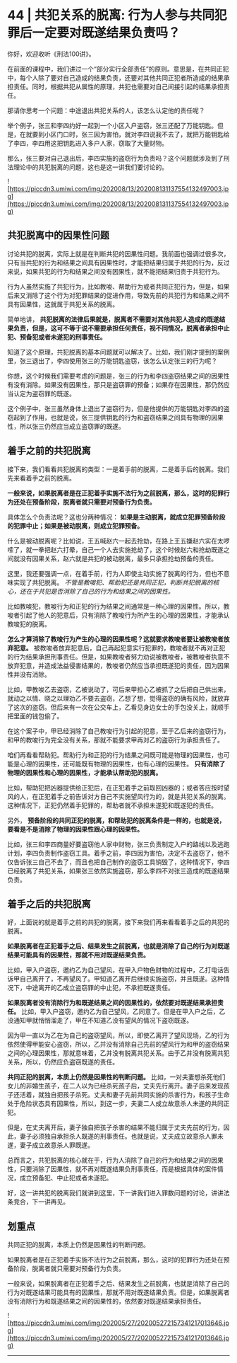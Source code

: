 # 44 | 共犯关系的脱离: 行为人参与共同犯罪后一定要对既遂结果负责吗？

你好，欢迎收听《刑法100讲》。

在前面的课程中，我们讲过一个“部分实行全部责任”的原则。意思是，在共同正犯中，每个人除了要对自己造成的结果负责，还要对其他共同正犯者所造成的结果承担责任。同时，根据共犯从属性的原理，共犯也需要对自己间接引起的结果承担责任。

那请你思考一个问题：中途退出共犯关系的人，该怎么认定他的责任呢？

举个例子，张三和李四约好一起到一个小区入户盗窃，张三还配了万能钥匙。但是，在就要到小区门口时，张三因为害怕，就对李四说我不去了，就把万能钥匙给了李四，李四用这把钥匙进入多户人家，窃取了大量财物。

那么，张三要对自己退出后，李四实施的盗窃行为负责吗？这个问题就涉及到了刑法理论中的共犯脱离的问题，这也是这一讲我们要讨论的。

![https://piccdn3.umiwi.com/img/202008/13/202008131137554132497003.jpg](https://piccdn3.umiwi.com/img/202008/13/202008131137554132497003.jpg)

## 共犯脱离中的因果性问题

讨论共犯的脱离，实际上就是在判断共犯的因果性问题。我前面也强调过很多次，只有当共犯的行为和结果之间具有因果性时，才能把结果归属于共犯的行为，反过来说，如果共犯的行为和结果之间没有因果性，就不能把结果归责于共犯行为。

行为人虽然实施了共犯行为，比如教唆、帮助行为或者共同正犯行为，但是，如果后来又消除了这个行为对犯罪结果的促进作用，导致先前的共犯行为和结果之间不具有因果性，这就属于共犯关系的脱离。

简单地讲， **共犯脱离的法律后果就是，脱离者不需要对其他共犯人造成的既遂结果负责，但是，这可不等于说不需要承担任何责任，视不同情况，脱离者承担中止犯、预备犯或者未遂犯的刑事责任。**

知道了这个原理，共犯脱离的基本问题就可以解决了。比如，我们刚才提到的案例里，张三退出了，李四使用张三的万能钥匙盗窃，该怎么认定张三的行为呢？

你想，这个时候我们需要考虑的问题是，张三的行为和李四盗窃结果之间的因果性有没有消除。如果没有因果性，那只是盗窃罪的预备；如果存在因果性，那仍然应当认定为盗窃罪的既遂。

这个例子中，张三虽然身体上退出了盗窃行为，但是他提供的万能钥匙对李四的盗窃起到了作用，也就是说，张三提供钥匙的行为和盗窃结果之间具有物理的因果性，所以张三仍然应当成立盗窃罪的既遂。

## 着手之前的共犯脱离

接下来，我们看看共犯脱离的类型：一是着手前的脱离，二是着手后的脱离。我们先来看着手之前的脱离。

 **一般来说，如果脱离者是在正犯着手实施不法行为之前脱离，那么，这时的犯罪行为还处在预备阶段，脱离者就只需要对预备行为负责。**

具体怎么个负责法呢？这也分两种情况： **如果是主动脱离，就成立犯罪预备阶段的犯罪中止；如果是被动脱离，则成立犯罪预备。**

什么是被动脱离呢？比如说，王五喊赵六一起去抢劫，在路上王五嫌赵六实在太啰嗦了，就一拳把赵六打晕，自己一个人去实施抢劫了，这个时候赵六和抢劫既遂之间就没有因果关系，赵六就是共犯的被动脱离，最多只承担抢劫预备的责任。

这里，我还要强调一点，在着手前，行为人即使主动实施了脱离的行为，但也不意味实现了共犯脱离。 *不管是教唆犯、帮助犯还是共同正犯，判断共犯脱离的核心，还在于共犯是否消除了自己的行为和结果之间的因果性。*

比如教唆犯，教唆行为和正犯的行为结果之间通常是一种心理的因果性。所以，教唆者引起了他人的犯意后，只有消除了教唆行为所产生的心理的因果性，才能承认教唆犯的脱离。

 **怎么才算消除了教唆行为产生的心理的因果性呢？这就要求教唆者要让被教唆者放弃犯意。** 被教唆者放弃犯意后，自己再起犯意实行犯罪的，教唆者就不再对正犯的行为结果承担刑事责任。但是，如果教唆者努力劝说被教唆者，被教唆者执意不放弃犯意，并造成法益侵害结果的，教唆者仍然应当承担既遂犯的责任，因为因果性并没有消除。

比如，甲教唆乙去盗窃，乙被说动了，可后来甲担心乙被抓了之后把自己供出来，就动之以情、晓之以理劝乙不要去盗窃，乙想了想，觉得盗窃的确有风险，就放弃了这次的盗窃。但后来有一次在公交车上，乙看见身边女士的手包没关上，就顺手把里面的钱包偷了。

在这个案子中，甲已经消除了自己教唆行为引起的犯意，至于乙后来的盗窃行为，和甲的教唆行为完全没有关系，那就不能要求甲再对乙的盗窃行为承担责任了。

咱们再看看帮助犯。帮助行为和正犯的行为结果之间既可能是物理的因果性，也可能是心理的因果性，还可能既有物理的因果性，也有心理的因果性。 **只有消除了物理的因果性和心理的因果性，才能承认帮助犯的脱离。**

比如，帮助犯把凶器提供给正犯后，在正犯着手之前取回凶器的；或者答应按时望风的人，在正犯着手之前告诉对方自己不实施望风行为的，就是共犯关系的脱离。这种情况下，正犯仍然着手犯罪的，帮助者就不承担未遂犯和既遂犯的责任。

另外， **预备阶段的共同正犯的脱离，和帮助犯的脱离条件是一样的，也就是说，要看是不是消除了物理的因果性跟心理的因果性。**

比如，张三和李四商量好要盗窃他人家中财物，张三负责制定入户的路线以及逃跑计划，李四负责制作盗窃工具。着手之前，李四因为害怕，决定不去盗窃了，他不仅告诉张三自己不去了，而且也把自己制作的盗窃工具销毁了，这种情况下，李四已经脱离了共犯关系，如果张三依然实施盗窃，那么李四不对张三造成的既遂结果负责。

## 着手之后的共犯脱离

好，上面说的就是着手之前的共犯的脱离，接下来我们再来看看着手之后的共犯的脱离。

 **如果脱离者在正犯着手之后、结果发生之前脱离，也就是消除了自己的行为对既遂结果可能具有的因果性，那就不用对既遂结果负责。**

比如，甲入户盗窃，邀约乙为自己望风，在甲入户物色财物的过程中，乙打电话告诉甲自己离开了，不再望风了。甲知道乙离开后继续实施盗窃，并且既遂。这种情况下，中途离开的乙成立盗窃罪的中止犯，不承担既遂责任。

 **如果脱离者没有消除行为和既遂结果之间的因果性的，依然要对既遂结果承担责任。** 比如，甲入户盗窃，邀约乙为自己望风，乙同意了。但是在甲入户之后，乙没通知甲就悄悄溜走了，甲在不知道乙没有望风的情况下盗窃既遂。

因为甲一直以为乙在为自己的盗窃望风，所以，即使乙离开了望风现场，乙的行为依然使得甲能安心盗窃，所以，乙并没有消除自己先前的望风行为和甲的盗窃结果之间的心理因果性，那就意味着，乙并没有脱离共犯关系。由于乙并没有脱离共犯关系，所以，仍然应负盗窃既遂的责任。

 **共同正犯的脱离，本质上仍然是因果性的判断问题。** 比如，一对夫妻想杀死他们女儿的非婚生孩子，在二人以为已经杀死孩子后，丈夫先行离开。妻子后来发现孩子还活着，就独自把孩子杀死。丈夫和妻子先前共同实施的杀害行为，和孩子生命处于危险状态具有因果性，所以，到这一步，夫妻二人成立故意杀人未遂的共同正犯。

但是，在丈夫离开后，妻子独自把孩子杀害的结果不能归属于丈夫先前的行为，因此，妻子必须独自承担杀人既遂的刑事责任。也就是说，丈夫成立故意杀人罪未遂，妻子成立故意杀人罪既遂。

总而言之，共犯脱离的核心就在于，行为人消除了自己的行为和结果之间的因果性，只要消除了因果性，就不再对既遂结果负刑事责任，而是根据具体的案件情况，成立预备犯、中止犯或者未遂犯。

好，这一讲共犯的脱离我们就讲到这里，下一讲我们进入罪数问题的讨论，讲讲法条竞合，下一讲再见。

## 划重点

共同正犯的脱离，本质上仍然是因果性的判断问题。

如果脱离者是在正犯着手实施不法行为之前脱离，那么，这时的犯罪行为还处在预备阶段，脱离者就只需要对预备行为负责。

一般来说，如果脱离者在正犯着手之后、结果发生之前脱离，也就是消除了自己的行为对既遂结果可能具有的因果性，那就不用对既遂结果负责。但是，如果脱离者没有消除行为和既遂结果之间的因果性的，依然要对既遂结果承担责任。

![https://piccdn3.umiwi.com/img/202005/27/202005272157341217013646.jpg](https://piccdn3.umiwi.com/img/202005/27/202005272157341217013646.jpg)

---
